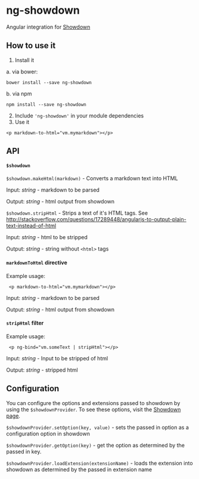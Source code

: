 # ng-showdown

Angular integration for [Showdown](https://github.com/showdownjs/showdown)

## How to use it

1. Install it

  a. via bower:
  ```
  bower install --save ng-showdown
  ```
  b. via npm
  ```
  npm install --save ng-showdown
  ```
2. Include `'ng-showdown'` in your module dependencies
3. Use it
  ```
  <p markdown-to-html="vm.mymarkdown"></p>
  ```
  
## API

#### `$showdown`

`$showdown.makeHtml(markdown)` - Converts a markdown text into HTML

Input: *string* - markdown to be parsed

Output: *string* - html output from showdown

`$showdown.stripHtml` - Strips a text of it's HTML tags. See http://stackoverflow.com/questions/17289448/angularjs-to-output-plain-text-instead-of-html

Input: *string* - html to be stripped

Output: *string* - string without `<html>` tags

#### `markdownToHtml` directive

Example usage:
```
 <p markdown-to-html="vm.mymarkdown"></p>
```

Input: *string* - markdown to be parsed

Output: *string* - html output from showdown

#### `stripHtml` filter

Example usage:
```
 <p ng-bind="vm.someText | stripHtml"></p>
```

Input: *string* - Input to be stripped of html

Output: *string* - stripped html

## Configuration

You can configure the options and extensions passed to showdown by using the `$showdownProvider`. To see these options, visit the [Showdown page](https://github.com/showdownjs/showdown).

`$showdownProvider.setOption(key, value)` - sets the passed in option as a configuration option in showdown

`$showdownProvider.getOption(key)` - get the option as determined by the passed in key.

`$showdownProvider.loadExtension(extensionName)` - loads the extension into showdown as determined by the passed in extension name

